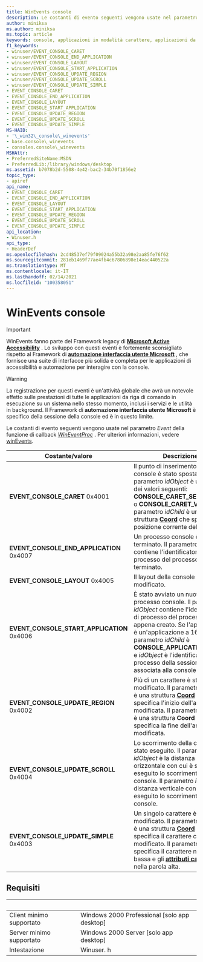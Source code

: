 ```yaml
---
title: WinEvents console
description: Le costanti di evento seguenti vengono usate nel parametro event della funzione di callback WinEventProc. Per ulteriori informazioni, vedere WinEvents.
author: miniksa
ms.author: miniksa
ms.topic: article
keywords: console, applicazioni in modalità carattere, applicazioni da riga di comando, applicazioni di terminale, api della console
f1_keywords:
- winuser/EVENT_CONSOLE_CARET
- winuser/EVENT_CONSOLE_END_APPLICATION
- winuser/EVENT_CONSOLE_LAYOUT
- winuser/EVENT_CONSOLE_START_APPLICATION
- winuser/EVENT_CONSOLE_UPDATE_REGION
- winuser/EVENT_CONSOLE_UPDATE_SCROLL
- winuser/EVENT_CONSOLE_UPDATE_SIMPLE
- EVENT_CONSOLE_CARET
- EVENT_CONSOLE_END_APPLICATION
- EVENT_CONSOLE_LAYOUT
- EVENT_CONSOLE_START_APPLICATION
- EVENT_CONSOLE_UPDATE_REGION
- EVENT_CONSOLE_UPDATE_SCROLL
- EVENT_CONSOLE_UPDATE_SIMPLE
MS-HAID:
- '\_win32\_console\_winevents'
- base.console\_winevents
- consoles.console\_winevents
MSHAttr:
- PreferredSiteName:MSDN
- PreferredLib:/library/windows/desktop
ms.assetid: b7078b2d-5508-4e42-bac2-34b70f1856e2
topic_type:
- apiref
api_name:
- EVENT_CONSOLE_CARET
- EVENT_CONSOLE_END_APPLICATION
- EVENT_CONSOLE_LAYOUT
- EVENT_CONSOLE_START_APPLICATION
- EVENT_CONSOLE_UPDATE_REGION
- EVENT_CONSOLE_UPDATE_SCROLL
- EVENT_CONSOLE_UPDATE_SIMPLE
api_location:
- Winuser.h
api_type:
- HeaderDef
ms.openlocfilehash: 2cd48537ef79f09024a55b32a98e2aa85fe76f62
ms.sourcegitcommit: 281eb1469f77ae4fb4c67806898e14eac440522a
ms.translationtype: MT
ms.contentlocale: it-IT
ms.lasthandoff: 02/14/2021
ms.locfileid: "100358051"
---
```

# <a name="console-winevents"></a>WinEvents console

> [!IMPORTANT]
> WinEvents fanno parte del Framework legacy di **[Microsoft Active Accessibility](/windows/win32/winauto/microsoft-active-accessibility)** . Lo sviluppo con questi eventi è fortemente sconsigliato rispetto al Framework di **[automazione interfaccia utente Microsoft](/windows/win32/winauto/entry-uiauto-win32)** , che fornisce una suite di interfacce più solida e completa per le applicazioni di accessibilità e automazione per interagire con la console. 

> [!WARNING]
> La registrazione per questi eventi è un'attività globale che avrà un notevole effetto sulle prestazioni di tutte le applicazioni da riga di comando in esecuzione su un sistema nello stesso momento, inclusi i servizi e le utilità in background. Il Framework di **automazione interfaccia utente Microsoft** è specifico della sessione della console ed è in questo limite.

Le costanti di evento seguenti vengono usate nel parametro *Event* della funzione di callback [*WinEventProc*](/windows/win32/api/winuser/nc-winuser-wineventproc) . Per ulteriori informazioni, vedere [winEvents](https://msdn.microsoft.com/library/windows/desktop/dd373889).

| Costante/valore | Descrizione |
|-|-|
| **EVENT_CONSOLE_CARET** 0x4001 | Il punto di inserimento della console è stato spostato. Il parametro *idObject* è uno o più dei valori seguenti: **CONSOLE_CARET_SELECTION** o **CONSOLE_CARET_VISIBLE**. Il parametro *idChild* è una struttura **[Coord](coord-str.md)** che specifica la posizione corrente del cursore. |
| **EVENT_CONSOLE_END_APPLICATION** 0x4007 | Un processo console è stato terminato. Il parametro *idObject* contiene l'identificatore di processo del processo terminato. |
| **EVENT_CONSOLE_LAYOUT** 0x4005 | Il layout della console è stato modificato. |
| **EVENT_CONSOLE_START_APPLICATION** 0x4006 | È stato avviato un nuovo processo console. Il parametro *idObject* contiene l'identificatore di processo del processo appena creato. Se l'applicazione è un'applicazione a 16 bit, il parametro *idChild* è **CONSOLE_APPLICATION_16BIT** e *idObject* è l'identificatore del processo della sessione NTVDM associata alla console. |
|**EVENT_CONSOLE_UPDATE_REGION** 0x4002 | Più di un carattere è stato modificato. Il parametro  *idObject* è una struttura **[Coord](coord-str.md)** che specifica l'inizio dell'area modificata. Il parametro *idChild* è una struttura **Coord** che specifica la fine dell'area modificata. |
|**EVENT_CONSOLE_UPDATE_SCROLL** 0x4004 | Lo scorrimento della console è stato eseguito. Il parametro *idObject* è la distanza orizzontale con cui è stato eseguito lo scorrimento della console. Il parametro *idChild* è la distanza verticale con cui è stato eseguito lo scorrimento della console. |
|**EVENT_CONSOLE_UPDATE_SIMPLE** 0x4003 | Un singolo carattere è stato modificato. Il parametro *idObject* è una struttura **[Coord](coord-str.md)** che specifica il carattere che è stato modificato. Il parametro *idChild* specifica il carattere nella parola bassa e gli **[attributi carattere](console-screen-buffers.md#character-attributes)** nella parola alta. |

## <a name="requirements"></a>Requisiti

| &nbsp; | &nbsp; |
|-|-|
| Client minimo supportato | Windows 2000 Professional \[solo app desktop\] |
| Server minimo supportato | Windows 2000 Server \[solo app desktop\] |
| Intestazione | Winuser. h |